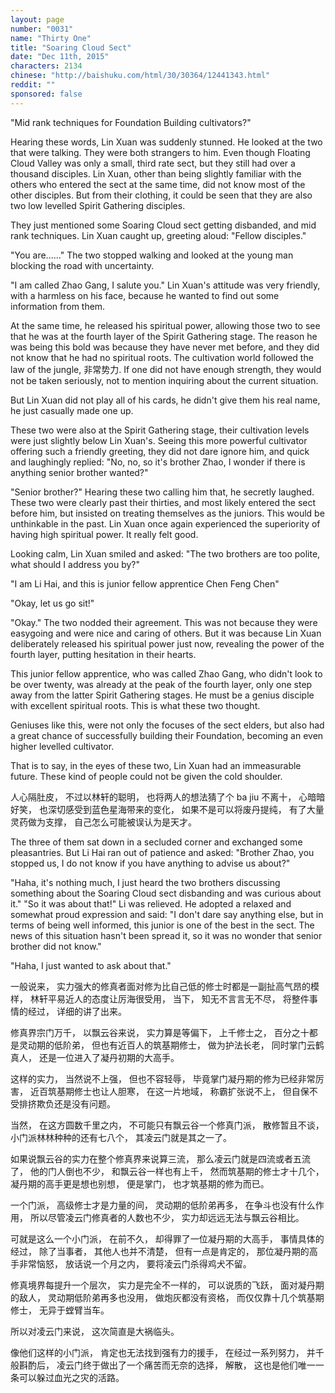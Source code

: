 ```yaml
---
layout: page
number: "0031"
name: "Thirty One"
title: "Soaring Cloud Sect"
date: "Dec 11th, 2015"
characters: 2134
chinese: "http://baishuku.com/html/30/30364/12441343.html"
reddit: ""
sponsored: false
---
```


"Mid rank techniques for Foundation Building cultivators?"

Hearing these words, Lin Xuan was suddenly stunned. He looked at the two that were talking. They were both strangers to him. Even though Floating Cloud Valley was only a small, third rate sect, but they still had over a thousand disciples. Lin Xuan, other than being slightly familiar with the others who entered the sect at the same time, did not know most of the other disciples. But from their clothing, it could be seen that they are also two low levelled Spirit Gathering disciples.

They just mentioned some Soaring Cloud sect getting disbanded, and mid rank techniques. Lin Xuan caught up, greeting aloud: "Fellow disciples."

"You are......" The two stopped walking and looked at the young man blocking the road with uncertainty.

"I am called Zhao Gang, I salute you." Lin Xuan's attitude was very friendly, with a harmless on his face, because he wanted to find out some information from them.

At the same time, he released his spiritual power, allowing those two to see that he was at the fourth layer of the Spirit Gathering stage. The reason he was being this bold was because they have never met before, and they did not know that he had no spiritual roots. The cultivation world followed the law of the jungle, 非常势力. If one did not have enough strength, they would not be taken seriously, not to mention inquiring about the current situation.

But Lin Xuan did not play all of his cards, he didn't give them his real name, he just casually made one up.

These two were also at the Spirit Gathering stage, their cultivation levels were just slightly below Lin Xuan's. Seeing this more powerful cultivator offering such a friendly greeting, they did not dare ignore him, and quick and laughingly replied: "No, no, so it's brother Zhao, I wonder if there is anything senior brother wanted?"

"Senior brother?" Hearing these two calling him that, he secretly laughed. These two were clearly past their thirties, and most likely entered the sect before him, but insisted on treating themselves as the juniors. This would be unthinkable in the past. Lin Xuan once again experienced the superiority of having high spiritual power. It really felt good.

Looking calm, Lin Xuan smiled and asked: "The two brothers are too polite, what should I address you by?"

"I am Li Hai, and this is junior fellow apprentice Chen Feng Chen"

"Okay, let us go sit!"

"Okay." The two nodded their agreement. This was not because they were easygoing and were nice and caring of others. But it was because Lin Xuan deliberately released his spiritual power just now, revealing the power of the fourth layer, putting hesitation in their hearts.

This junior fellow apprentice, who was called Zhao Gang, who didn't look to be over twenty, was already at the peak of the fourth layer, only one step away from the latter Spirit Gathering stages. He must be a genius disciple with excellent spiritual roots. This is what these two thought.

Geniuses like this, were not only the focuses of the sect elders, but also had a great chance of successfully building their Foundation, becoming an even higher levelled cultivator.

That is to say, in the eyes of these two, Lin Xuan had an immeasurable future. These kind of people could not be given the cold shoulder.

人心隔肚皮，
不过以林轩的聪明，
也将两人的想法猜了个 ba jiu 不离十，
心暗暗好笑，
也深切感受到蓝色星海带来的变化，
如果不是可以将废丹提纯，
有了大量灵药做为支撑，
自己怎么可能被误认为是天才。

The three of them sat down in a secluded corner and exchanged some pleasantries. But Li Hai ran out of patience and asked: "Brother Zhao, you stopped us, I do not know if you have anything to advise us about?"

"Haha, it's nothing much, I just heard the two brothers discussing something about the Soaring Cloud sect disbanding and was curious about it."
"So it was about that!" Li was relieved. He adopted a relaxed and somewhat proud expression and said: "I don't dare say anything else, but in terms of being well informed, this junior is one of the best in the sect. The news of this situation hasn't been spread it, so it was no wonder that senior brother did not know."

"Haha, I just wanted to ask about that."

一般说来，
实力强大的修真者面对修为比自己低的修士时都是一副扯高气昂的模样，
林轩平易近人的态度让厉海很受用，
当下，
知无不言言无不尽，
将整件事情的经过，
详细的讲了出来。

修真界宗门万千，
以飘云谷来说，
实力算是等偏下，
上千修士之，
百分之十都是灵动期的低阶弟，
但也有近百人的筑基期修士，
做为护法长老，
同时掌门云鹤真人，
还是一位进入了凝丹初期的大高手。

这样的实力，
当然说不上强，
但也不容轻辱，
毕竟掌门凝丹期的修为已经非常厉害，
近百筑基期修士也让人胆寒，
在这一片地域，
称霸扩张说不上，
但自保不受排挤欺负还是没有问题。

当然，
在这方圆数千里之内，
不可能只有飘云谷一个修真门派，
散修暂且不谈，
小门派林林种种的还有七八个，
其凌云门就是其之一了。

如果说飘云谷的实力在整个修真界来说算三流，
那么凌云门就是四流或者五流了，
他的门人倒也不少，
和飘云谷一样也有上千，
然而筑基期的修士才十几个，
凝丹期的高手更是想也别想，
便是掌门，
也才筑基期的修为而已。

一个门派，
高级修士才是力量的间，
灵动期的低阶弟再多，
在争斗也没有什么作用，
所以尽管凌云门修真者的人数也不少，
实力却远远无法与飘云谷相比。

可就是这么一个小门派，
在前不久，
却得罪了一位凝丹期的大高手，
事情具体的经过，
除了当事者，
其他人也并不清楚，
但有一点是肯定的，
那位凝丹期的高手非常恼怒，
放话说一个月之内，
要将凌云门杀得鸡犬不留。

修真境界每提升一个层次，
实力是完全不一样的，
可以说质的飞跃，
面对凝丹期的敌人，
灵动期低阶弟再多也没用，
做炮灰都没有资格，
而仅仅靠十几个筑基期修士，
无异于螳臂当车。

所以对凌云门来说，
这次简直是大祸临头。

像他们这样的小门派，
肯定也无法找到强有力的援手，
在经过一系列努力，
并千般斟酌后，
凌云门终于做出了一个痛苦而无奈的选择，
解散，
这也是他们唯一一条可以躲过血光之灾的活路。
